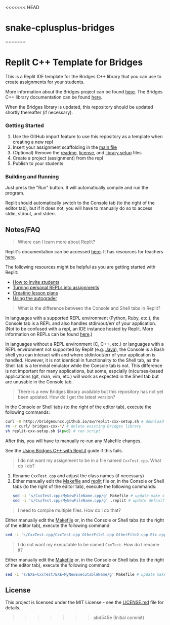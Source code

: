 <<<<<<< HEAD
# snake-cplusplus-bridges
=======
# Replit C++ Template for Bridges

This is a Replit IDE template for the Bridges C++ library that you can use to create assignments for your students.

More information about the Bridges project can be found [here](http://bridgesuncc.github.io/index.html).
The Bridges C++ library documentation can be found [here](http://bridgesuncc.github.io/doc/cxx-api/current/html/index.html).

When the Bridges library is updated, this repository should be updated shortly thereafter (if necessary).

### Getting Started

1. Use the GitHub import feature to use this repository as a template when creating a new repl
2. Insert your assignment scaffolding in the [main file](CxxTest.cpp)
3. (Optional) Remove the [readme](README.md), [license](LICENSE.md), and [library setup](replit-cxx-setup.sh) files
4. Create a project (assignment) from the repl
5. Publish to your students

### Building and Running

Just press the "Run" button. It will automatically compile and run the program.

Replit should automatically switch to the Console tab (to the right of the editor tab), but if it does not, you will have to manually do so to access stdin, stdout, and stderr.

## Notes/FAQ

> Where can I learn more about Replit?

Replit's documentation can be accessed [here](https://docs.replit.com/).
It has resources for teachers [here](https://docs.replit.com/teams-edu/intro-teams-education).

The following resources might be helpful as you are getting started with Replit:

* [How to invite students](https://docs.replit.com/teams-edu/inviting-teachers-students#invite-team-members-students)
* [Turning personal REPLs into assignments](https://docs.replit.com/teams-edu/repls-to-team-projects)
* [Creating lesson plans](https://docs.replit.com/teams-edu/lesson-authoring)
* [Using the autograder](https://docs.replit.com/teams-edu/testing-assessments-autograding)

> What is the difference between the Console and Shell tabs in Replit?

In languages with a supported REPL environment (Python, Ruby, etc.), the Console tab is a REPL and also handles stdin/out/err of your application.
(Not to be confused with a repl, an IDE instance hosted by Replit.
More information on REPLs can be found [here](https://en.wikipedia.org/wiki/Read%E2%80%93eval%E2%80%93print_loop).)

In languages without a REPL environment (C, C++, etc.) or languages with a REPL environment not supported by Replit (e.g. [Java](https://docs.oracle.com/javase/9/jshell/introduction-jshell.htm)), the Console is a Bash shell you can interact with and where stdin/out/err of your application is handled.
However, it is not identical in functionality to the Shell tab, as the Shell tab is a terminal emulator while the Console tab is not.
This difference is not important for many applications, but some, espcially (n)curses-based applications (git, man, vim, etc.) will work as expected in the Shell tab but are unusable in the Console tab.

> There is a new Bridges library available but this repository has not yet been updated. How do I get the latest version?

In the Console or Shell tabs (to the right of the editor tab), execute the following commands:

```sh
curl -O http://bridgesuncc.github.io/sw/replit-cxx-setup.sh # download latest setup script (overwriting the existing script)
rm -r curl/ bridges-cxx-*/ # delete existing Bridges library
sh replit-cxx-setup.sh $(pwd) # run script
```

After this, you will have to manually re-run any Makefile changes.

See the [Using Bridges C++ with Repl.it](https://bridgesuncc.github.io/bridges_setup_cxx_replit.html) guide if this fails.

> I do not want my assignment to be in a file named `CxxTest.cpp`. What do I do?

1. Rename `CxxTest.cpp` and adjust the class names (if necessary)
2. Either manually edit the [Makefile](Makefile) and [replit](.replit) file or, in the Console or Shell tabs (to the right of the editor tab), execute the following commands:
   ```sh
   sed -i 's/CxxTest.cpp/MyNewFileName.cpp/g' Makefile # update make source file
   sed -i 's/CxxTest.cpp/MyNewFileName.cpp/g' .replit # update default file for Replit to open on startup
   ```

> I need to compile multiple files. How do I do that?

Either manually edit the [Makefile](Makefile) or, in the Console or Shell tabs (to the right of the editor tab), execute the following command:

```sh
sed -i 's/CxxTest.cpp/CxxTest.cpp OtherFile1.cpp OtherFile2.cpp Etc.cpp/g' Makefile # update make source files
```

> I do not want my executable to be named `CxxTest`. How do I rename it?

Either manually edit the [Makefile](Makefile) or, in the Console or Shell tabs (to the right of the editor tab), execute the following command:

```sh
sed -i 's/EXE=CxxTest/EXE=MyNewExecutableName/g' Makefile # update make destination file
```

## License

This project is licensed under the MIT License - see the [LICENSE.md](LICENSE.md) file for details.
>>>>>>> abd545e (Initial commit)
